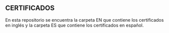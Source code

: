 ## CERTIFICADOS
En esta repositorio se encuentra la carpeta EN que contiene los certificados en inglés y la carpeta ES que contiene los certificados en español.
